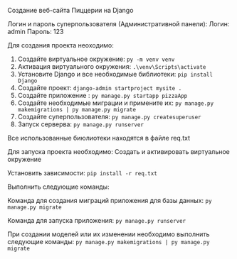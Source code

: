 Создание веб-сайта Пиццерии на Django

Логин и пароль суперпользователя (Административной панели): 
Логин: admin
Пароль: 123

Для создания проекта неоходимо:
1. Создайте виртуальное окружение: ``` py -m venv venv ```
2. Активация виртуального окружения: ``` .\venv\Scripts\activate ```
4. Установите Django и все необходимые библиотеки: ``` pip install Django ```
5. Создайте проект: ``` django-admin startproject mysite . ``` 
6. Создайте приложение : ``` py manage.py startapp pizzaApp ```
7. Создайте необходимые миграции и примените их: ``` py manage.py makemigrations | py manage.py migrate ``` 
8. Создайте суперпользователя: ``` py manage.py createsuperuser ```
9. Запуск серверва: ``` py manage.py runserver ```

Все использованные биюлиотеки находятся в файле req.txt


Для запуска проекта необходимо:
Создать и активировать виртуальное окружение

Установить зависимости:
 ``` pip install -r req.txt ```

Выполнить следующие команды:

Команда для создания миграций приложения для базы данных:
``` py manage.py migrate ```

Команда для запуска приложения:
``` py manage.py runserver ```

При создании моделей или их изменении необходимо выполнить следующие команды:
``` py manage.py makemigrations | py manage.py migrate ``` 




